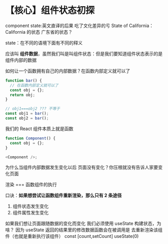 # 【核心】组件状态初探

component state:英文直译的后果 吃了文化差异的亏
State of California：California 的状态 广东省的状态？

state：在不同的语境下面有不同的释义

应该叫 **组件数据**，虽然我们叫是叫组件状态：但是我们要知道组件状态表示的是组件内部的数据

如何让一个函数拥有自己的内部数据？在函数内部定义就可以了

```js
function bar() {
  // 在函数内部定义就可以了
  const obj = {};
  return obj;
}

// obj1===obj2 ??? 不等于
const obj1 = bar();
const obj2 = bar();
```

我们的 React 组件本质上就是函数

```js
function Component() {
  const obj = {};
}

<Component />;
```

为什么当组件内部数据发生变化以后 页面没有变化？你压根就没有告诉人家要变化页面

渲染 === 函数组件的执行

口诀：**如果想尝试让函数组件重新渲染，那么只有 2 条途径**

1. 组件状态发生变化
2. 组件属性发生变化

如果我们想让页面跟随数据的变化而变化 我们必须使用 useState 构建状态，为啥？
因为 useState 返回的结果里的修改数据函数会在被调用是 去重新渲染该组件（也就是重新执行该组件）
const [count,setCount] useState(0)


